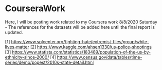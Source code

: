 # CourseraWork
Here, I will be posting work related to my Coursera work
8/8/2020 Saturday - The references for the datasets will be added here until the final report is updated.

[1] https://www.splcenter.org/fighting-hate/extremist-files/group/white-lives-matter
[2] https://www.kaggle.com/ahsen1330/us-police-shootings
[3] https://www.statista.com/statistics/183489/population-of-the-us-by-ethnicity-since-2000/
[4] https://www.census.gov/data/tables/time-series/demo/popest/2010s-state-detail.html


